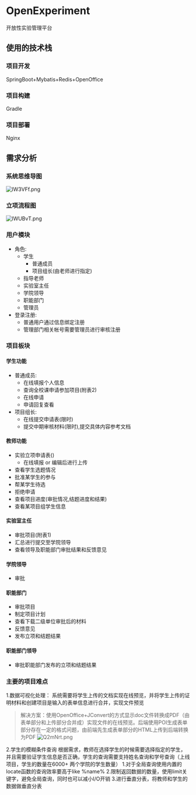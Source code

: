 # OpenExperiment
开放性实验管理平台
## 使用的技术栈
### 项目开发
SpringBoot+Mybatis+Redis+OpenOffice
### 项目构建
Gradle
### 项目部署
Nginx
## 需求分析
### 系统思维导图
![lW3VFf.png](https://s2.ax1x.com/2020/01/09/lW3VFf.png)

### 立项流程图
![lWUBvT.png](https://s2.ax1x.com/2020/01/09/lWUBvT.png)

### 用户模块
* 角色:
    * 学生
        * 普通成员
        * 项目组长(由老师进行指定)
    * 指导老师
    * 实验室主任
    * 学院领导
    * 职能部门
    * 管理员
* 登录注册:
    * 普通用户通过信息绑定注册
    * 管理部门相关帐号需要管理员进行审核注册
    
### 项目板块
#### 学生功能
* 普通成员:
    * 在线填报个人信息
    * 查询全校课申请参加项目(附表2)
    * 在线申请
    * 申请回复查看
* 项目组长:
    * 在线提交申请表(限时)
    * 提交中期审核材料(限时),提交具体内容参考文档
#### 教师功能
* 实验立项申请表()
    * 在线填报 or 编辑后进行上传
* 查看学生选题情况
* 批准某学生的参与
* 帮某学生待选
* 拒绝申请
* 查看项目进度(审批情况,结题进度和结果)
* 查看某项目组学生信息
#### 实验室主任
* 审批项目(附表1)
* 汇总进行提交至学院领导
* 查看领导及职能部门审批结果和反馈意见
#### 学院领导
* 审批
#### 职能部门
* 审批项目
* 制定项目计划
* 查看下载二级单位审批后的材料
* 反馈意见
* 发布立项和结题结果
#### 职能部门领导
* 审批职能部门发布的立项和结题结果


### 主要的项目难点
1.数据可视化处理：
   系统需要将学生上传的文档实现在线预览，并将学生上传的证明材料和创建项目是输入的表单信息进行合并，实现文件预览
  >解决方案：使用OpenOffice+JConvert的方式显示doc文件转换成PDF（由表单部分和上传部分合并成）实现文件的在线预览。后端使用POI生成表单部分存在一定的格式问题，由前端先生成表单部分的HTML上传到后端转换为PDF
  ![Q2mNrt.png](https://s2.ax1x.com/2019/12/13/Q2mNrt.png)
  
2.学生的模糊条件查询
根据需求，教师在选择学生的时候需要选择指定的学生，并且需要验证学生信息是否正确，学生的查询需要支持姓名查询和学号查询（上线项目，学生的数量在6000+  两个学院的学生数量）
1.对于全局查询使用内置的locate函数的查询效率要高于like %name%
2.限制返回数据的数量，使用limit关键字，避免全局查询，同时也可以减小I/O开销
3.进行垂直分表，将教师和学生的数据做垂直分表

